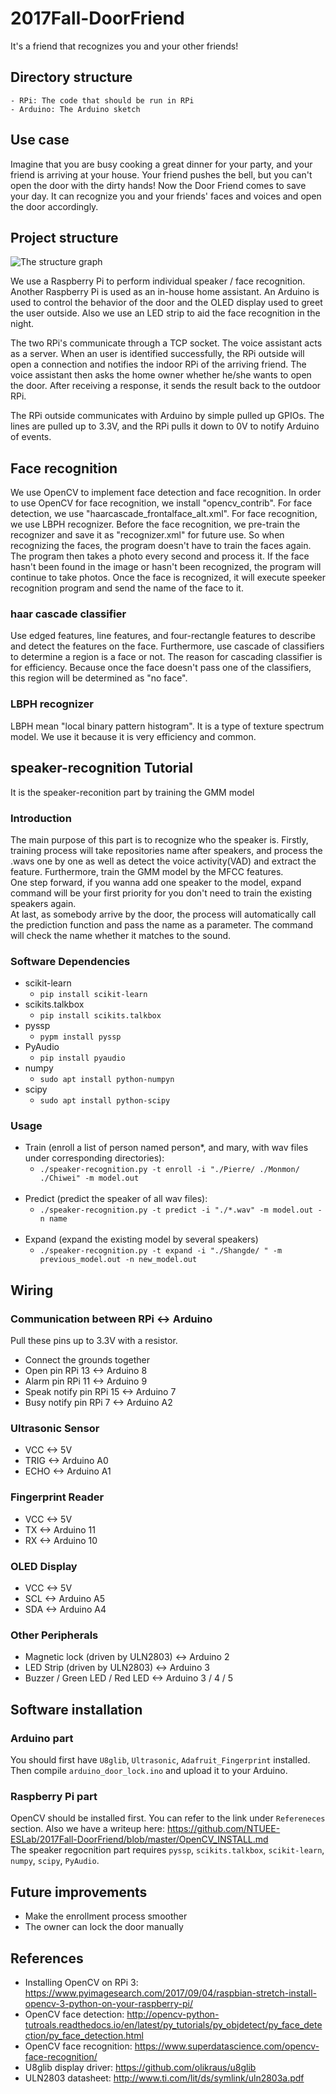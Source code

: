 # 2017Fall-DoorFriend
It's a friend that recognizes you and your other friends!

## Directory structure
    - RPi: The code that should be run in RPi
    - Arduino: The Arduino sketch

## Use case
Imagine that you are busy cooking a great dinner for your party, and your friend is arriving at your house. Your friend pushes the bell, but you can't open the door with the dirty hands! Now the Door Friend comes to save your day. It can recognize you and your friends' faces and voices and open the door accordingly.

## Project structure
![The structure graph](https://i.imgur.com/jKUtGx1.png)<br />

We use a Raspberry Pi to perform individual speaker / face recognition. Another Raspberry Pi is used as an in-house home assistant. An Arduino is used to control the behavior of the door and the OLED display used to greet the user outside. Also we use an LED strip to aid the face recognition in the night.

The two RPi's communicate through a TCP socket. The voice assistant acts as a server. When an user is identified successfully, the RPi outside will open a connection and notifies the indoor RPi of the arriving friend. The voice assistant then asks the home owner whether he/she wants to open the door. After receiving a response, it sends the result back to the outdoor RPi.

The RPi outside communicates with Arduino by simple pulled up GPIOs. The lines are pulled up to 3.3V, and the RPi pulls it down to 0V to notify Arduino of events.

## Face recognition
We use OpenCV to implement face detection and face recognition. In order to use OpenCV for face recognition, we install "opencv_contrib". For face detection, we use "haarcascade_frontalface_alt.xml". For face recognition, we use LBPH recognizer. Before the face recognition, we pre-train the recognizer and save it as "recognizer.xml" for future use. So when recognizing the faces, the program doesn't have to train the faces again. The program then takes a photo every second and process it. If the face hasn't been found in the image or hasn't been recognized, the program will continue to take photos. Once the face is recognized, it will execute speeker recognition program and send the name of the face to it.
### haar cascade classifier
Use edged features, line features, and four-rectangle features to describe and detect the features on the face. Furthermore, use cascade of classifiers to determine a region is a face or not. The reason for cascading classifier is for efficiency. Because once the face doesn't pass one of the classifiers, this region will be determined as "no face".
### LBPH recognizer
LBPH mean "local binary pattern histogram". It is a type of texture spectrum model. We use it because it is very efficiency and common.

## speaker-recognition Tutorial
It is the speaker-reconition part by training the GMM model

### Introduction
   The main purpose of this part is to recognize who the speaker is. Firstly, training process will take repositories name after speakers, and process the .wavs one by one as well as detect the voice activity(VAD) and extract the feature. Furthermore, train the GMM model by the MFCC features. <br>
   One step forward, if you wanna add one speaker to the model, expand command will be your first priority for you don't need to train the existing speakers again. <br>
   At last, as somebody arrive by the door, the process will automatically call the prediction function and pass the name as a parameter. The command will check the name whether it matches to the sound.

### Software Dependencies
- scikit-learn 
    - `pip install scikit-learn` <br>
- scikits.talkbox 
    - `pip install scikits.talkbox` <br>
- pyssp
    - `pypm install pyssp` <br>
- PyAudio
    - `pip install pyaudio` <br>
- numpy
    - `sudo apt install python-numpyn` <br>
- scipy
    - `sudo apt install python-scipy` <br>

### Usage
- Train (enroll a list of person named person*, and mary, with wav files under corresponding directories): <br>
    - `./speaker-recognition.py -t enroll -i "./Pierre/ ./Monmon/ ./Chiwei" -m model.out` <br>
    <br>
- Predict (predict the speaker of all wav files): <br>
    - `./speaker-recognition.py -t predict -i "./*.wav" -m model.out -n name` <br>
    <br>
- Expand (expand the existing model by several speakers) <br>
    - `./speaker-recognition.py -t expand -i "./Shangde/ " -m previous_model.out -n new_model.out` <br>

## Wiring
### Communication between RPi <-> Arduino
Pull these pins up to 3.3V with a resistor.
- Connect the grounds together
- Open pin RPi 13 <-> Arduino 8
- Alarm pin RPi 11 <-> Arduino 9
- Speak notify pin RPi 15 <-> Arduino 7
- Busy notify pin RPi 7 <-> Arduino A2
### Ultrasonic Sensor
- VCC <-> 5V
- TRIG <-> Arduino A0
- ECHO <-> Arduino A1
### Fingerprint Reader
- VCC <-> 5V
- TX <-> Arduino 11
- RX <-> Arduino 10
### OLED Display
- VCC <-> 5V
- SCL <-> Arduino A5
- SDA <-> Arduino A4
### Other Peripherals
- Magnetic lock (driven by ULN2803) <-> Arduino 2
- LED Strip (driven by ULN2803) <-> Arduino 3
- Buzzer / Green LED / Red LED <-> Arduino 3 / 4 / 5

## Software installation
### Arduino part
You should first have `U8glib`, `Ultrasonic`, `Adafruit_Fingerprint` installed. Then compile `arduino_door_lock.ino` and upload it to your Arduino.

### Raspberry Pi part
OpenCV should be installed first. You can refer to the link under `Refereneces` section. Also we have a writeup here: <https://github.com/NTUEE-ESLab/2017Fall-DoorFriend/blob/master/OpenCV_INSTALL.md>  
The speaker regocnition part requires `pyssp`, `scikits.talkbox`, `scikit-learn`, `numpy`, `scipy`, `PyAudio`.

## Future improvements
- Make the enrollment process smoother
- The owner can lock the door manually

## References
- Installing OpenCV on RPi 3: <https://www.pyimagesearch.com/2017/09/04/raspbian-stretch-install-opencv-3-python-on-your-raspberry-pi/>
- OpenCV face detection: <http://opencv-python-tutroals.readthedocs.io/en/latest/py_tutorials/py_objdetect/py_face_detection/py_face_detection.html>
- OpenCV face recognition: <https://www.superdatascience.com/opencv-face-recognition/>
- U8glib display driver: <https://github.com/olikraus/u8glib>
- ULN2803 datasheet: <http://www.ti.com/lit/ds/symlink/uln2803a.pdf>
